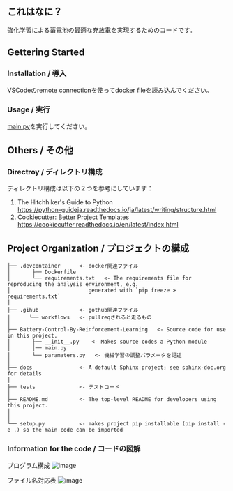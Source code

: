 ## これはなに？
強化学習による蓄電池の最適な充放電を実現するためのコードです。  

## Gettering Started
### Installation / 導入
VSCodeのremote connectionを使ってdocker fileを読み込んでください。  

### Usage / 実行
[main.py](/Battery-Control-By-Reinforcement-Learning/main.py)を実行してください。  

## Others / その他
### Directroy / ディレクトリ構成
ディレクトリ構成は以下の２つを参考にしています：
1. The Hitchhiker's Guide to Python    
https://python-guideja.readthedocs.io/ja/latest/writing/structure.html    
2. Cookiecutter: Better Project Templates  
https://cookiecutter.readthedocs.io/en/latest/index.html  


Project Organization / プロジェクトの構成  
------------  
    ├── .devcontainer      <- docker関連ファイル
    │       ├── Dockerfile
    │       └── requirements.txt   <- The requirements file for reproducing the analysis environment, e.g.
    │                         generated with `pip freeze > requirements.txt`
    │
    ├── .gihub             <- gothub関連ファイル
    │      └── workflows   <- pullreqされると走るもの
    │
    ├── Battery-Control-By-Reinforcement-Learning   <- Source code for use in this project.
    │       ├── __init__.py    <- Makes source codes a Python module
    │       │── main.py
    │       └── paramaters.py   <- 機械学習の調整パラメータを記述
    │
    ├── docs               <- A default Sphinx project; see sphinx-doc.org for details
    │
    ├── tests              <- テストコード
    │
    ├── README.md          <- The top-level README for developers using this project.
    │
    │
    └── setup.py           <- makes project pip installable (pip install -e .) so the main code can be imported
    

### Information for the code / コードの図解

プログラム構成
![image](https://github.com/Takuya510634/Battery-Control-by-Reinforcement-Learning-1/assets/105347514/d9158e4d-da82-469f-afc9-2c56ad89a311)

ファイル名対応表
![image](https://github.com/Takuya510634/Battery-Control-by-Reinforcement-Learning-1/assets/105347514/973445c6-0a90-44ee-b8ce-6ee51c32daae)
